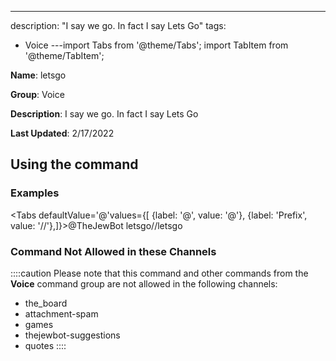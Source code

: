 ---
description: "I say we go. In fact I say Lets Go"
tags:
  - Voice
---import Tabs from '@theme/Tabs';
import TabItem from '@theme/TabItem';

**Name**: letsgo

**Group**: Voice

**Description**: I say we go. In fact I say Lets Go

**Last Updated**: 2/17/2022

## Using the command

### Examples
<Tabs defaultValue='@'values={[ {label: '@', value: '@'}, {label: 'Prefix', value: '//'},]}><TabItem value='@'>@TheJewBot letsgo</TabItem><TabItem value='//'>//letsgo</TabItem></Tabs>

### Command Not Allowed in these Channels
::::caution Please note that this command and other commands from the **Voice** command group are not allowed in the following channels:
- the_board
- attachment-spam
- games
- thejewbot-suggestions
- quotes
::::